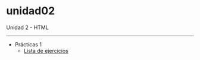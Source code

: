 unidad02
========

Unidad 2 - HTML


---
* Prácticas 1
    * [Lista de ejercicios](http://pedrogutierrez-1daw-marca.github.io/unidad02/02%20-%20HTML/practicas01/)